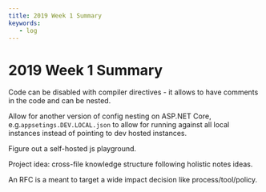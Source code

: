 ```yaml
---
title: 2019 Week 1 Summary
keywords: 
   - log   
---
```


# 2019 Week 1 Summary

Code can be disabled with compiler directives - it allows to have comments in the code and can be nested.

Allow for another version of config nesting on ASP.NET Core, e.g.`appsetings.DEV.LOCAL.json` to allow for running against all local instances instead of pointing to dev hosted instances.

Figure out a self-hosted js playground.

Project idea: cross-file knowledge structure following holistic notes ideas.

An RFC is a meant to target a wide impact decision like process/tool/policy.
